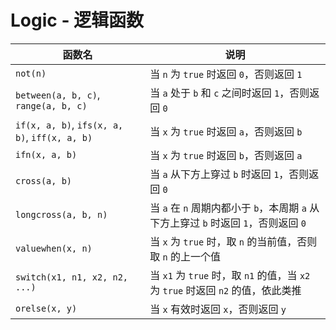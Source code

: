 # Logic - 逻辑函数

| 函数名                                        | 说明                                                                                 |
| --------------------------------------------- | ------------------------------------------------------------------------------------ |
| `not(n)`                                      | 当 `n` 为 `true` 时返回 `0`，否则返回 `1`                                            |
| `between(a, b, c)`, `range(a, b, c)`          | 当 `a` 处于 `b` 和 `c` 之间时返回 `1`，否则返回 `0`                                  |
| `if(x, a, b)`, `ifs(x, a, b)`, `iff(x, a, b)` | 当 `x` 为 `true` 时返回 `a`，否则返回 `b`                                            |
| `ifn(x, a, b)`                                | 当 `x` 为 `true` 时返回 `b`，否则返回 `a`                                            |
| `cross(a, b)`                                 | 当 `a` 从下方上穿过 `b` 时返回 `1`，否则返回 `0`                                     |
| `longcross(a, b, n)`                          | 当 `a` 在 `n` 周期内都小于 `b`，本周期 `a` 从下方上穿过 `b` 时返回 `1`，否则返回 `0` |
| `valuewhen(x, n)`                             | 当 `x` 为 `true` 时，取 `n` 的当前值，否则取 `n` 的上一个值                          |
| `switch(x1, n1, x2, n2, ...)`                 | 当 `x1` 为 `true` 时，取 `n1` 的值，当 `x2` 为 `true` 时返回 `n2` 的值，依此类推     |
| `orelse(x, y)`                                | 当 `x` 有效时返回 `x`，否则返回 `y`                                                |
